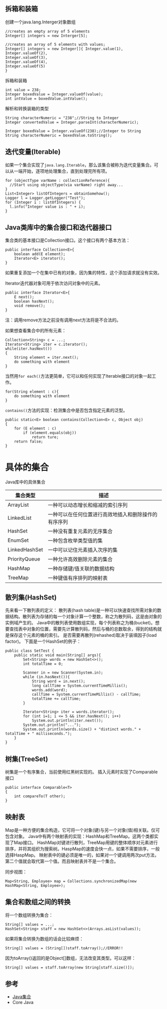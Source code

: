 拆箱和装箱
----------------
创建一个java.lang.Interger对象数组
```
//creates an empty array of 5 elements
Integer[] integers = new Interger[5];

//creates an array of 5 elements with values;
Integer[] integers = new Integer[]{ Integer.value(1),
Integer.valueOf(2),
Integer.valueOf(3),
Integer.valueOf(4),
Integer.valueOf(5)
}
```

拆箱和装箱
```
int value = 238;
Integer boxedValue = Integer.valueOf(value);
int intValue = boxedValue.intValue();
```

解析和转换装箱的类型
```
String characterNumeric = "238";//String to Integer
Integer convertedValue = Integer.parseInt(characterNumeric);

Integer boxedValue = Integer.valueOf(238);//Integer to String
String characterNumeric = boxedValue.toString();
```

迭代变量(Iterable)
------
如果一个集合实现了`java.lang.Iterable`，那么该集合被称为迭代变量集合。可以从一端开始，逐项地处理集合，直到处理完所有项。
```
for (objectType varName : collectionReference){
  //Start using objectType(via varName) right away...
}
List<Integer> listOfIntegers = obtainSomehow();
Logger l = Logger.getLogger("Test");
for (Integer i : listOfIntegers) {
  l.info("Integer value is : " + i);
}
```

Java类库中的集合接口和迭代器接口
-------------------
集合类的基本接口是Collection接口。这个接口有两个基本方法：
```
public interface Collection<E>{
    boolean add(E element);
    Iterator<E> iterator();
}
```
如果重复添加一个在集中已有的对象，因为集的特性，这个添加请求就没有实效。

Iterator迭代器对象可用于依次访问对象中的元素。
```
public interface Iterator<E>{
    E next();
    boolean hasNext();
    void remove();
}
```
注：调用remove方法之前没有调用next方法将是不合法的。

如果想查看集合中的所有元素：
```
Collection<String> c = ...;
Iterator<String> iter = c.iterator();
while(iter.hasNext())
{
    String element = iter.next();
    do something with element
}
```
当然用`for each()`方法更简单，它可以和任何实现了Iterable接口的对象一起工作。
```
for(String element : c){
    do something with element
}
```

`contains()`方法的实现：检测集合中是否包含指定元素的泛型。
```
public static<E> boolean contains(Collection<E> c, Object obj)
{
    for (E element : c)
        if (element.equals(obj))
            return ture;
    return false;
}
```
具体的集合
===========
Java库中的具体集合

集合类型  |描述
------   |---------
ArrayList |一种可以动态增长和缩减的索引序列
LinkedList|一种可以在任何位置进行高效地插入和删除操作的有序序列
HashSet  |一种没有重复元素的无序集合
EnumSet  |一种包含枚举类型值的集
LinkedHashSet  |一中可以记住元素插入次序的集
PriorityQueue   |一种允许高效删除元素的集合
HashMap  |一种存储键/值关联的数据结构
TreeMap  |一种键值有序排列的映射表

散列集(HashSet)
--------
先来看一下散列表的定义：
散列表(hash table)是一种可以快速查找所需对象的数据结构。散列表为存储的每一个对象计算一个整数，称之为散列码，这是由对象的实例域产生的。
Java中的散列表使用数组实现，每个列表称之为桶(bucket)。想要查找表中对象的位置，需要先计算散列码，然后与桶的总数取余，得到的结构就是保存这个元素的桶的索引。
是否需要再散列(rehashed)取决于装填因子(load factor)。
下面是一个HashSet的例子：
```
public class SetTest {
    public static void main(String[] args){
        Set<String> words = new HashSet<>();
        int totalTime = 0;

        Scanner in = new Scanner(System.in);
        while (in.hasNext()){
            String word = in.next();
            long callTime = System.currentTimeMillis();
            words.add(word);
            callTime = System.currentTimeMillis() - callTime;
            totalTime += callTime;
        }

        Iterator<String> iter = words.iterator();
        for (int i=1; i <= 5 && iter.hasNext(); i++)
            System.out.println(iter.next());
        System.out.println("...");
        System.out.println(words.size() + "distinct words." + totalTime + " milliseconds.");
    }
}
```

树集(TreeSet)
---------
树集是一个有序集合，当前使用红黑树实现的。
插入元素时实现了Comparable接口
```
public interface Comparable<T>
{
    int compareTo(T other);
}
```

映射表
-----------
Map是一种方便的集合构造，它可将一个对象(键)与另一个对象(值)相关联。仅可包含对象。
Java中有两个映射表的实现：HashMap和TreeMap。这两个类都实现了Map接口。
HashMap对键进行散列，TreeMap用键的整体顺序对元素进行排序，并将其组织为搜索树。HaspMap的速度会快一点，如果不需要排序，一般选择HaspMap。
映射表中的键必须是唯一的，如果对一个键调用两次put方法，第二个值就会取代第一个值。而且映射表并不是一个集合。

同步视图：
```
Map<String, Employee> map = Collections.synchronizedMap(new HashMap<String, Employee>);
```

集合和数组之间的转换
----------
将一个数组转换为集合：
```
String[] values = ...;
HashSet<String> staff = new HashSet<>(Arrays.asList(values));
```
如果将集合转换为数组的话会比较麻烦：
```
String[] values = (String[])staff.toArray();//ERROR!!
```
因为toArray()返回的是Object[]数组，无法改变其类型。可以这样：
```
String[] values = staff.toArray(new String[staff.size()]);
```
参考                                  
------
* [Java集合](https://www.ibm.com/developerworks/cn/java/j-perry-java-collections/index.html)
* Core Java
